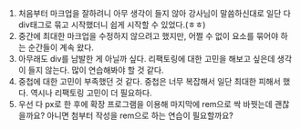 <!-- 여기에 회고 내용을 작성해주세요 -->

1. 처음부터 마크업을 잘하려니 아무 생각이 들지 않아 강사님이 말씀하신대로 일단 다 div태그로 묶고 시작했더니 쉽게 시작할 수 있었다.(ㅎㅎ)
2. 중간에 최대한 마크업을 수정하지 않으려고 했지만, 어쩔 수 없이 요소를 묶어야 하는 순간들이 계속 왔다.
3. 아무래도 div를 남발한 게 아닐까 싶다. 리팩토링에 대한 고민을 해보고 싶은데 생각이 들지 않는다. 많이 연습해봐야 할 것 같다.
4. 중첩에 대한 고민이 부족했던 것 같다. 중첩은 너무 복잡해서 일단 최대한 피해서 했다. 역시나 리팩토링 고민이 더 필요하다.
5. 우선 다 px로 한 후에 확장 프로그램을 이용해 마지막에 rem으로 싹 바꿧는데 괜찮을까요? 아니면 첨부터 작성을 rem으로 하는 연습이 필요할까요?
